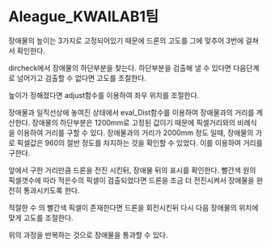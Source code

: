 # Aleague_KWAILAB1팀

장애물의 높이는 3가지로 고정되어있기 때문에 드론의 고도를 그에 맞추어 3번에 걸쳐서 확인한다.

dircheck에서 장애물의 하단부분을 찾는다. 하단부분을 검출해 낼 수 있다면 다음단계로 넘어가고 
검출할 수 없다면 고도를 조절한다.

높이가 정해졌다면 adjust함수를 이용하여 좌우 위치를 조절한다. 

장애물과 일직선상에 놓여진 상태에서 eval_Dist함수를 이용하여 장애물과의 거리를 계산한다.
장애물의 하단부분은 1200mm로 고정된 값이기 때문에 픽셀거리와의 비례식을 이용하여 거리를 구할 수 있다.
장애물과의 거리가 2000mm 정도 일때, 장애물의 가로 픽셀값은 960의 절반 정도를 차지하는 것을 확인할 수 있었다.
이를 이용하여 거리를 구한다.

앞에서 구한 거리만큼 드론을 전진 시킨뒤, 장애물 뒤의 표시를 확인한다. 빨간색 원의 픽셀갯수에 따라 적은수의 픽셀이 검출되었다면 드론을 조금 더 전진시켜서 장애물을 완전히 통과시키도록 한다.

적절한 수 의 빨간색 픽셀이 존재한다면 드론을 회전시킨뒤 다시 다음 장애물의 위치에 맞게 고도를 조절한다.

위의 과정을 반복하는 것으로 장애물을 통과할 수 있다. 
